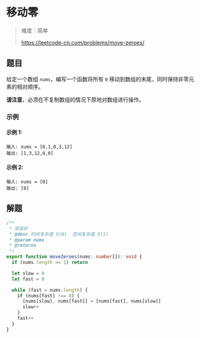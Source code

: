 # 移动零

> 难度：简单
>
> https://leetcode-cn.com/problems/move-zeroes/

## 题目

给定一个数组 `nums`，编写一个函数将所有 `0` 移动到数组的末尾，同时保持非零元素的相对顺序。

**请注意**，必须在不复制数组的情况下原地对数组进行操作。

### 示例

#### 示例 1:

```
输入: nums = [0,1,0,3,12]
输出: [1,3,12,0,0]
```

#### 示例 2:

```
输入: nums = [0]
输出: [0]
```

## 解题

```ts
/**
 * 双指针
 * @desc 时间复杂度 O(N)  空间复杂度 O(1)
 * @param nums
 * @returns
 */
export function moveZeroes(nums: number[]): void {
  if (nums.length <= 1) return

  let slow = 0
  let fast = 0

  while (fast < nums.length) {
    if (nums[fast] !== 0) {
      [nums[slow], nums[fast]] = [nums[fast], nums[slow]]
      slow++
    }
    fast++
  }
}
```